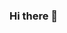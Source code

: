 ### Hi there 👋

<!--
**sanda234/sanda234** is a ✨ _special_ ✨ repository because its `README.md` (this file) appears on your GitHub profile.

Here are some ideas to get you started:

- 🔭 I’m currently working on ...undergraduate in Software Engineering
- 🌱 I’m currently learning ...android mobile development
- 👯 I’m looking to collaborate on ...
- 🤔 I’m looking for help with ...
- 💬 Ask me about ...
- 📫 How to reach me: ...[gmail](sandaniuththara@gmail.com)
- 😄 Pronouns: ...She/Her
- ⚡ Fun fact: ...
-->
